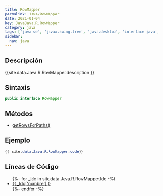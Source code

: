 ```yaml
---
title: RowMapper
permalink: Java/RowMapper
date: 2021-01-04
key: JavaJava.R.RowMapper
category: java
tags: ['java se', 'javax.swing.tree', 'java.desktop', 'interface java', 'Java 1.0']
sidebar: 
  nav: java
---
```


## Descripción
{{site.data.Java.R.RowMapper.description }}

## Sintaxis
~~~java
public interface RowMapper
~~~

## Métodos
* [getRowsForPaths()](/Java/RowMapper/getRowsForPaths)

## Ejemplo
~~~java
{{ site.data.Java.R.RowMapper.code}}
~~~

## Líneas de Código
<ul>
{%- for _ldc in site.data.Java.R.RowMapper.ldc -%}
   <li>
       <a href="{{_ldc['url'] }}">{{ _ldc['nombre'] }}</a>
   </li>
{%- endfor -%}
</ul>

